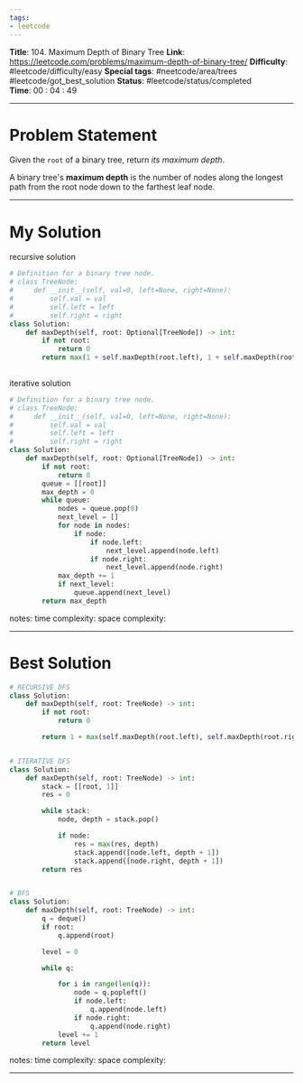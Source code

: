 ```yaml
---
tags:
- leetcode
---
```

**Title**: 104. Maximum Depth of Binary Tree
**Link**: https://leetcode.com/problems/maximum-depth-of-binary-tree/
**Difficulty**: #leetcode/difficulty/easy 
**Special tags**: #neetcode/area/trees #leetcode/got_best_solution 
**Status**: #leetcode/status/completed  
**Time**: 00 : 04 : 49

---
# Problem Statement
Given the `root` of a binary tree, return _its maximum depth_.

A binary tree's **maximum depth** is the number of nodes along the longest path from the root node down to the farthest leaf node.

---
# My Solution
recursive solution
```python
# Definition for a binary tree node.
# class TreeNode:
#     def __init__(self, val=0, left=None, right=None):
#         self.val = val
#         self.left = left
#         self.right = right
class Solution:
    def maxDepth(self, root: Optional[TreeNode]) -> int:
        if not root:
            return 0
        return max(1 + self.maxDepth(root.left), 1 + self.maxDepth(root.right))
        
```
iterative solution
```python
# Definition for a binary tree node.
# class TreeNode:
#     def __init__(self, val=0, left=None, right=None):
#         self.val = val
#         self.left = left
#         self.right = right
class Solution:
    def maxDepth(self, root: Optional[TreeNode]) -> int:
        if not root:
            return 0
        queue = [[root]]
        max_depth = 0
        while queue:
            nodes = queue.pop(0)
            next_level = []
            for node in nodes:
                if node:
                    if node.left:
                        next_level.append(node.left)
                    if node.right:
                        next_level.append(node.right)
            max_depth += 1
            if next_level: 
                queue.append(next_level)
        return max_depth

```
notes: 
time complexity: 
space complexity: 

---
# Best Solution
```python
# RECURSIVE DFS
class Solution:
    def maxDepth(self, root: TreeNode) -> int:
        if not root:
            return 0

        return 1 + max(self.maxDepth(root.left), self.maxDepth(root.right))


# ITERATIVE DFS
class Solution:
    def maxDepth(self, root: TreeNode) -> int:
        stack = [[root, 1]]
        res = 0

        while stack:
            node, depth = stack.pop()

            if node:
                res = max(res, depth)
                stack.append([node.left, depth + 1])
                stack.append([node.right, depth + 1])
        return res


# BFS
class Solution:
    def maxDepth(self, root: TreeNode) -> int:
        q = deque()
        if root:
            q.append(root)

        level = 0

        while q:

            for i in range(len(q)):
                node = q.popleft()
                if node.left:
                    q.append(node.left)
                if node.right:
                    q.append(node.right)
            level += 1
        return level

```
notes: 
time complexity: 
space complexity: 

---

